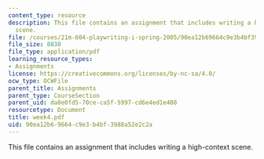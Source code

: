 ```yaml
---
content_type: resource
description: This file contains an assignment that includes writing a high-context
  scene.
file: /courses/21m-604-playwriting-i-spring-2005/90ea12b69664c9e3b4bf3988a52e2c2a_week4.pdf
file_size: 8838
file_type: application/pdf
learning_resource_types:
- Assignments
license: https://creativecommons.org/licenses/by-nc-sa/4.0/
ocw_type: OCWFile
parent_title: Assignments
parent_type: CourseSection
parent_uid: da8e0fd5-70ce-ca5f-5997-cd6e4ed1e488
resourcetype: Document
title: week4.pdf
uid: 90ea12b6-9664-c9e3-b4bf-3988a52e2c2a
---
```

This file contains an assignment that includes writing a high-context scene.